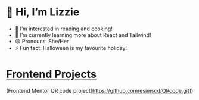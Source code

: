 # 👋 Hi, I’m Lizzie #
- 👀 I’m interested in reading and cooking!
- 🌱 I’m currently learning more about React and Tailwind!
- 😄 Pronouns: She/Her
- ⚡ Fun fact: Halloween is my favourite holiday!

# <ins>Frontend Projects</ins>

(Frontend Mentor QR code project[https://github.com/esimscd/QRcode.git])


